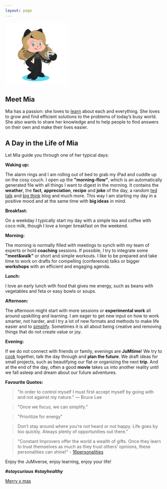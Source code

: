 ```yaml
---
layout: page
--- 
```


<img src="/assets/images/JuMia.PNG" width="200" height="200">


## Meet Mia
Mia has a passion: she loves to [learn](/category/jumlearn/) about each and everything. 
She loves to grow and find efficient solutions to the problems of today’s busy world. 
She also wants to share her knowledge and to help people to find answers on their own and make their lives easier.

## A Day in the Life of Mia
Let Mia guide you through one of her typical days:

**Waking up:**

The alarm rings and I am rolling out of bed to grab my iPad and cuddle up on the cosy couch.
I open up the **"morning-flow"**, which is an automatically generated file with all things I want to digest in the morning. It contains the **weather**, the **fact**, **appreciation**, **recipe** and **joke** of the day, a random [ted talk](https://www.ted.com/) and [big think](https://bigthink.com/) blog and much more.
This way I am starting my day in a positive mood and at the same time with **big ideas** in mind.

**Breakfast:**

On a weekday I typically start my day with a simple tea and coffee with coco milk, though I love a longer breakfast on the weekend.

**Morning:**

The morning is normally filled with meetings to synch with my team of experts or hold **coaching** sessions. If possible, I try to integrate some **"meet&walk"** or short and simple workouts.
I like to be prepared and take time to work on drafts for compelling (conference) talks or bigger **workshops** with an efficient and engaging agenda.

**Lunch:**

I love an early lunch with food that gives me energy, such as beans with vegetables and feta or easy bowls or soups.

**Afternoon:**

The afternoon might start with more sessions or **experimental work** all around upskilling and learning.
I am eager to get new input on how to work smarter, not harder, and I try a lot of new formats and methods to make life easier and to [simplify](/category/jumsimplify/).
Sometimes it is all about being creative and removing things that do not create value or joy.

**Evening:**

If we do not connect with friends or family, evenings are **JuMtime**! 
We try to [cook](/category/jumcook/) together, talk the day through and **plan the future**.
We draft ideas for small projects, such as beautifying our flat or organizing the next **trip**.
And at the end of the day, often a good **movie** takes us into another reality until we fall asleep and dream about our future adventures.

**Favourite Quotes:**
> "In order to control myself I must first accept myself by going with and not against my nature.” ― Bruce Lee

> "Once we focus, we can simplify."

> "Prioritize for energy"

> Don’t stay around where you’re not heard or not happy. Life goes by too quickly. Always plenty of opportunities out there."

> "Constant Improvers offer the world a wealth of gifts. Once they learn to trust themselves as much as they trust others’ opinions, these personalities can shine!“ - [16personalities](https://www.16personalities.com/infj-personality)

Enjoy the JuMiverse, enjoy learning, enjoy your life!

**_#staycurious_** **_#stayhealthy_**

[Merry x mas](/preview/2022-12-24-merry-xmas-jumiverse/)
